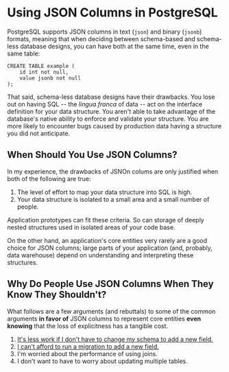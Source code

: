 # Using JSON Columns in PostgreSQL

PostgreSQL supports JSON columns in text (`json`) and binary (`jsonb`) formats, meaning that when
deciding between schema-based and schema-less database designs, you can have both at the same time,
even in the same table:

    CREATE TABLE example (
        id int not null,
        value jsonb not null
    );

That said, schema-less database designs have their drawbacks. You lose out on having SQL -- the
*lingua franca* of data -- act on the interface definition for your data structure. You aren't
able to take advantage of the database's native ability to enforce and validate your structure. You
are more likely to encounter bugs caused by production data having a structure you did not anticipate.


## When Should You Use JSON Columns?

In my experience, the drawbacks of JSNOn colums are only justified when both of the following are true:

 1. The level of effort to map your data structure into SQL is high.
 2. Your data structure is isolated to a small area and a small number of people.

Application prototypes can fit these criteria. So can storage of deeply nested structures used in
isolated areas of your code base.

On the other hand, an application's core entities very rarely are a good choice for JSON columns;
large parts of your application (and, probably, data warehouse) depend on understanding and interpreting
these structures.


## Why Do People Use JSON Columns When They Know They Shouldn't?

What follows are a few arguments (and rebuttals) to some of the common arguments **in favor of**
JSON columns to represent core entities **even knowing** that the loss of explicitness has a tangible
cost.

 1. [It's less work if I don't have to change my schema to add a new field.](./new_field)
 2. [I can't afford to run a migration to add a new field.](./migration)
 3. I'm worried about the performance of using joins.
 4. I don't want to have to worry about updating multiple tables.
